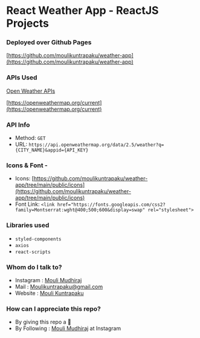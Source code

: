 # React Weather App - ReactJS Projects

### Deployed over Github Pages 
[https://github.com/moulikuntrapaku/weather-app](https://github.com/moulikuntrapaku/weather-app)

### APIs Used
[Open Weather APIs](https://openweathermap.org/)

[https://openweathermap.org/current](https://openweathermap.org/current)

### API Info
* Method: `GET`
* URL: `https://api.openweathermap.org/data/2.5/weather?q={CITY_NAME}&appid={API_KEY}`

### Icons & Font -
* Icons: [https://github.com/moulikuntrapaku/weather-app/tree/main/public/icons](https://github.com/moulikuntrapaku/weather-app/tree/main/public/icons)
* Font Link: `<link href="https://fonts.googleapis.com/css2?family=Montserrat:wght@400;500;600&display=swap" rel="stylesheet">`

### Libraries used
* `styled-components`
* `axios`
* `react-scripts`

### Whom do I talk to? ###

* Instagram : [Mouli Mudhiraj](https://www.instagram.com/mouli_mudhiraj/)
* Mail : Moulikuntrapaku@gmail.com
* Website : [Mouli Kuntrapaku](https://moulikuntrapaku.github.io/Home.html)

### How can I appreciate this repo? ###

* By giving this repo a 🌟
* By Following : [Mouli Mudhiraj](https://www.instagram.com/mouli_mudhiraj/) at Instagram
